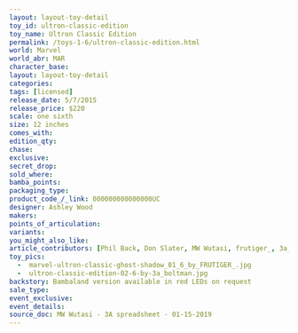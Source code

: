 ```yaml
---
layout: layout-toy-detail 
toy_id: ultron-classic-edition
toy_name: Ultron Classic Edition
permalink: /toys-1-6/ultron-classic-edition.html
world: Marvel
world_abr: MAR
character_base: 
layout: layout-toy-detail
categories: 
tags: [licensed]
release_date: 5/7/2015
release_price: $220 
scale: one sixth
size: 12 inches
comes_with: 
edition_qty: 
chase: 
exclusive: 
secret_drop: 
sold_where: 
bamba_points: 
packaging_type: 
product_code_/_link: 000000000000000UC
designer: Ashley Wood
makers: 
points_of_articulation: 
variants: 
you_might_also_like: 
article_contributors: [Phil Back, Don Slater, MW Wutasi, frutiger_, 3a_boltman]
toy_pics: 
  -  marvel-ultron-classic-ghost-shadow_01_6_by_FRUTIGER_.jpg
  -  ultron-classic-edition-02-6-by-3a_boltman.jpg
backstory: Bambaland version available in red LEDs on request
sale_type: 
event_exclusive: 
event_details: 
source_doc: MW Wutasi - 3A spreadsheet - 01-15-2019
---
```

